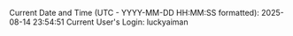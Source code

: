 Current Date and Time (UTC - YYYY-MM-DD HH:MM:SS formatted): 2025-08-14 23:54:51
Current User's Login: luckyaiman
